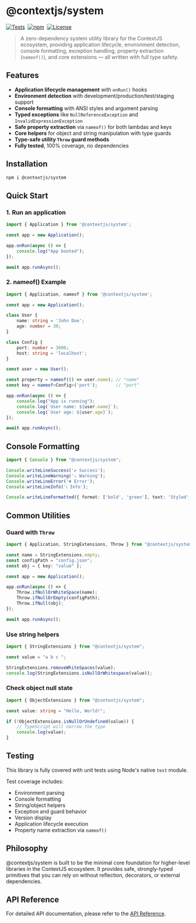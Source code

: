 # @contextjs/system

[![Tests](https://github.com/contextjs/context/actions/workflows/tests.yaml/badge.svg?branch=main)](https://github.com/contextjs/context/actions/workflows/tests.yaml)&nbsp;
[![npm](https://badgen.net/npm/v/@contextjs/system?cache=300)](https://www.npmjs.com/package/@contextjs/system)&nbsp;
[![License](https://badgen.net/static/license/MIT)](https://github.com/contextjs/context/blob/main/LICENSE)

> A zero-dependency system utility library for the ContextJS ecosystem, providing application lifecycle, environment detection, console formatting, exception handling, property extraction (`nameof()`), and core extensions — all written with full type safety.

## Features

- **Application lifecycle management** with `onRun()` hooks
- **Environment detection** with development/production/test/staging support
- **Console formatting** with ANSI styles and argument parsing
- **Typed exceptions** like `NullReferenceException` and `InvalidExpressionException`
- **Safe property extraction** via `nameof()` for both lambdas and keys
- **Core helpers** for object and string manipulation with type guards
- **Type-safe utility `Throw` guard methods**
- **Fully tested**, 100% coverage, no dependencies

## Installation

```bash
npm i @contextjs/system
```

## Quick Start

### 1. Run an application

```typescript
import { Application } from '@contextjs/system';

const app = new Application();

app.onRun(async () => {
    console.log("App booted");
});

await app.runAsync();
```

### 2. nameof() Example

```typescript
import { Application, nameof } from '@contextjs/system';

const app = new Application();

class User {
    name: string = 'John Doe';
    age: number = 30;
}

class Config {
    port: number = 3000;
    host: string = 'localhost';
}

const user = new User();

const property = nameof(() => user.name); // "name"
const key = nameof<Config>('port');       // "port"

app.onRun(async () => {
    console.log("App is running");
    console.log(`User name: ${user.name}`);
    console.log(`User age: ${user.age}`);
});

await app.runAsync();
```
## Console Formatting

```typescript
import { Console } from "@contextjs/system";

Console.writeLineSuccess('✔ Success');
Console.writeLineWarning('⚠ Warning');
Console.writeLineError('✖ Error');
Console.writeLineInfo('ℹ Info');

Console.writeLineFormatted({ format: ['bold', 'green'], text: 'Styled' });
```

## Common Utilities

### Guard with `Throw`

```typescript
import { Application, StringExtensions, Throw } from "@contextjs/system";

const name = StringExtensions.empty;
const configPath = "config.json";
const obj = { key: "value" };

const app = new Application();

app.onRun(async () => {
    Throw.ifNullOrWhiteSpace(name);
    Throw.ifNullOrEmpty(configPath);
    Throw.ifNull(obj);
});

await app.runAsync();
```

### Use string helpers

```typescript
import { StringExtensions } from "@contextjs/system";

const value = "a b c ";

StringExtensions.removeWhiteSpaces(value);
console.log(StringExtensions.isNullOrWhitespace(value));
```

### Check object null state

```typescript
import { ObjectExtensions } from "@contextjs/system";

const value: string = "Hello, World!";

if (!ObjectExtensions.isNullOrUndefined(value)) {
    // TypeScript will narrow the type
    console.log(value);
}
```

## Testing

This library is fully covered with unit tests using Node's native `test` module.

Test coverage includes:
- Environment parsing
- Console formatting
- String/object helpers
- Exception and guard behavior
- Version display
- Application lifecycle execution
- Property name extraction via `nameof()`

## Philosophy

@contextjs/system is built to be the minimal core foundation for higher-level libraries in the ContextJS ecosystem.
It provides safe, strongly-typed primitives that you can rely on without reflection, decorators, or external dependencies.

## API Reference
For detailed API documentation, please refer to the [API Reference](https://contextjs.dev/api/system#api-reference).